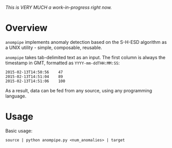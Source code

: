 *This is VERY MUCH a work-in-progress right now.*

# Overview #

`anompipe` implements anomaly detection based on the S-H-ESD algorithm as a UNIX
utility - simple, composable, reusable.

`anompipe` takes tab-delimited text as an input. The first column is always
the timestamp in GMT, formatted as `YYYY-mm-ddTHH:MM:SS`:

    2015-02-13T14:50:56    47
    2015-02-13T14:51:04    89
    2015-02-13T14:51:06    100

As a result, data can be fed from any source, using any programming language.

# Usage #

Basic usage:

    source | python anompipe.py <num_anomalies> | target

